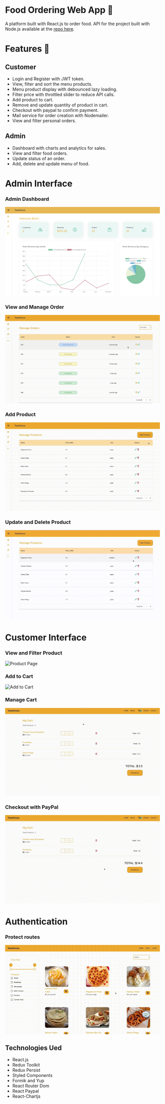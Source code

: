 # Food Ordering Web App 🍜

A platform built with React.js to order food. API for the project built with Node.js available at the [repo here](https://github.com/rnimisha/resturant-app).

# Features 🍕

## Customer

-   Login and Register with JWT token.
-   View, filter and sort the menu products.
-   Menu product display with debounced lazy loading.
-   Filter price with throttled slider to reduce API calls.
-   Add product to cart.
-   Remove and update quantity of product in cart.
-   Checkout with paypal to confirm payment.
-   Mail service for order creation with Nodemailer.
-   View and filter personal orders.

## Admin

-   Dashboard with charts and analytics for sales.
-   View and filter food orders.
-   Update status of an order.
-   Add, delete and update menu of food.

# Admin Interface

### Admin Dashboard

![Dashboard](https://raw.githubusercontent.com/rnimisha/resturant-app-client/main/public/admin/dashboard.png)

### View and Manage Order

![Manage Order](https://raw.githubusercontent.com/rnimisha/resturant-app-client/main/public/admin/order.gif)

### Add Product

![Add Product](https://raw.githubusercontent.com/rnimisha/resturant-app-client/main/public/admin/addproduct.gif)

### Update and Delete Product

![Dashboard](https://raw.githubusercontent.com/rnimisha/resturant-app-client/main/public/admin/editdelete.gif)

# Customer Interface

### View and Filter Product

![Product Page](https://raw.githubusercontent.com/rnimisha/resturant-app-client/main/public/customer/filter.gif)

### Add to Cart

![Add to Cart](https://raw.githubusercontent.com/rnimisha/resturant-app-client/main/public/customer/addtocart.gif)

### Manage Cart

![Manage Cart](https://raw.githubusercontent.com/rnimisha/resturant-app-client/main/public/customer/managecart.gif)

### Checkout with PayPal

![Manage Cart](https://raw.githubusercontent.com/rnimisha/resturant-app-client/main/public/customer/payment.gif)

# Authentication

### Protect routes

![Manage Cart](https://raw.githubusercontent.com/rnimisha/resturant-app-client/main/public/customer/authorize.gif)

## Technologies Ued

-   React.js
-   Redux Toolkit
-   Redux Persist
-   Styled Components
-   Formik and Yup
-   React Router Dom
-   React Paypal
-   React-Chartjs
